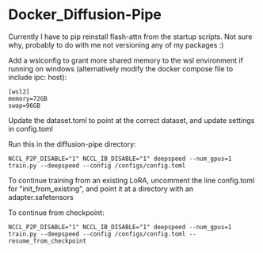 # Docker_Diffusion-Pipe
Currently I have to pip reinstall flash-attn from the startup scripts. Not sure why, probably to do with me not versioning any of my packages :)
	
Add a wslconfig to grant more shared memory to the wsl environment if running on windows (alternatively modify the docker compose file to include ipc: host):

	[wsl2]
	memory=72GB
	swap=96GB

Update the dataset.toml to point at the correct dataset, and update settings in config.toml

Run this in the diffusion-pipe directory:

	NCCL_P2P_DISABLE="1" NCCL_IB_DISABLE="1" deepspeed --num_gpus=1 train.py --deepspeed --config /configs/config.toml

To continue training from an existing LoRA, uncomment the line config.toml for "init_from_existing", and point it at a directory with an adapter.safetensors

To continue from checkpoint:

	NCCL_P2P_DISABLE="1" NCCL_IB_DISABLE="1" deepspeed --num_gpus=1 train.py --deepspeed --config /configs/config.toml --resume_from_checkpoint